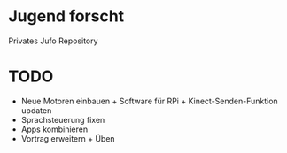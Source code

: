 # Jugend forscht
Privates Jufo Repository <br>

# TODO
 - Neue Motoren einbauen + Software für RPi + Kinect-Senden-Funktion updaten
 - Sprachsteuerung fixen
 - Apps kombinieren
 - Vortrag erweitern + Üben